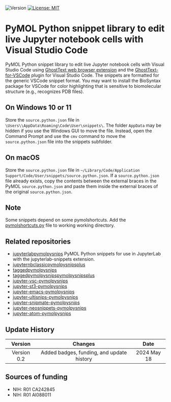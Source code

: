 ![Version](https://img.shields.io/static/v1?label=jupyter-vsc-pymolpysnips&message=0.2&color=brightcolor)
[![License: MIT](https://img.shields.io/badge/License-MIT-blue.svg)](https://opensource.org/licenses/MIT)


# PyMOL Python snippet library to edit live Jupyter notebook cells with Visual Studio Code

PyMOL Python snippet library to edit live Jupyter notebook cells with Visual Studio Code using [GhostText web browser extension](https://github.com/fregante/GhostText) and the [GhostText-for-VSCode](https://github.com/GhostText/GhostText-for-VSCode) plugin for Visual Studio Code. 
The snippets are formatted for the generic VSCode snippet format.
You may want to install the BioSyntax package for VSCode for color highlighting that is sensitive to biomolecular structure (e.g., recognizes PDB files).

## On Windows 10 or 11

Store the `source.python.json` file in `\Users\\AppData\Roaming\Code\User\snippets\`. 
The folder `AppData` may be hidden if you use the Windows GUI to move the file. 
Instead, open the Command Prompt and use the `cmv` command to move the `source.python.json` file into the snippets subfolder.

## On macOS    

Store the `source.python.json` file in `~/Library/Code/Application Support/Code/User/snippets/source.python.json`.
If a `source.python.json` file already exists, copy the contents between the external braces in the PyMOL `source.python.json` and paste them inside the external braces of the original `source.python.json`.

## Note

Some snippets depend on some pymolshortcuts.
Add the [pymolshortcuts.py](https://github.com/MooersLab/pymolshortcuts) file to working working directory.


## Related repositories

- [jupyterlabpymolpysnips](https://github.com/MooersLab/jupyterlabpymolpysnips) PyMOL Python snippets for use in JupyterLab with the jupyterlab-snippets extension.
- [jupyternbclassicpymolpysnipsplus](https://github.com/MooersLab/jupyternbclassicpymolpysnipsplus)
- [taggedpymolpysnips](https://github.com/MooersLab/taggedpymolpysnips) 
- [taggedpymolpysnipspymolpysnipsplus](https://github.com/MooersLab/taggedpymolpysnipspymolpysnipsplus)
- [jupyter-vsc-pymolpysnips](https://github.com/MooersLab/jupytervsc-pymolpysnips)
- [jupyter-st3-pymolpysnips](https://github.com/MooersLab/jupyter-st3-pymolpysnips)
- [jupyter-emacs-pymolpysnips](https://github.com/MooersLab/jupyter-emacs-pymolpysnips)
- [jupyter-ultisnips-pymolpysnips](https://github.com/MooersLab/jupyter-ultisnips-pymolpysnips)
- [jupyter-snipmate-pymolpysnips](https://github.com/MooersLab/jupyter-snipmate-pymolpysnips)
- [jupyter-neosnippets-pymolpysnips](https://github.com/MooersLab/jupyter-neosnippets-pymolpysnips)
- [jupyter-atom-pymolpysnips](https://github.com/MooersLab/jupyter-atom-pymolpysnips)

## Update History

|Version      | Changes                                         | Date                 |
|:-----------:|:-----------------------------------------------:|:--------------------:|
| Version 0.2 | Added badges, funding, and update history                       | 2024 May 18        |


## Sources of funding

- NIH: R01 CA242845
- NIH: R01 AI088011
